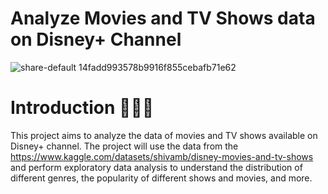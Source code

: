 # Analyze Movies and TV Shows data on Disney+ Channel
![share-default 14fadd993578b9916f855cebafb71e62](https://user-images.githubusercontent.com/124249298/217265298-c416a6b4-028a-489f-b2f4-40639dcdbd6f.png)
# Introduction 🎇🎇🎇
This project aims to analyze the data of movies and TV shows available on Disney+ channel. The project will use the data from the https://www.kaggle.com/datasets/shivamb/disney-movies-and-tv-shows and perform exploratory data analysis to understand the distribution of different genres, the popularity of different shows and movies, and more.
